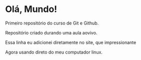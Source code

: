 # Olá, Mundo!
 Primeiro repositório do curso de Git e Github.

Repositório criado durando uma aula aovivo.

Essa linha eu adicionei diretamente no site, que impressionante

Agora usando direto do meu computador linux.
